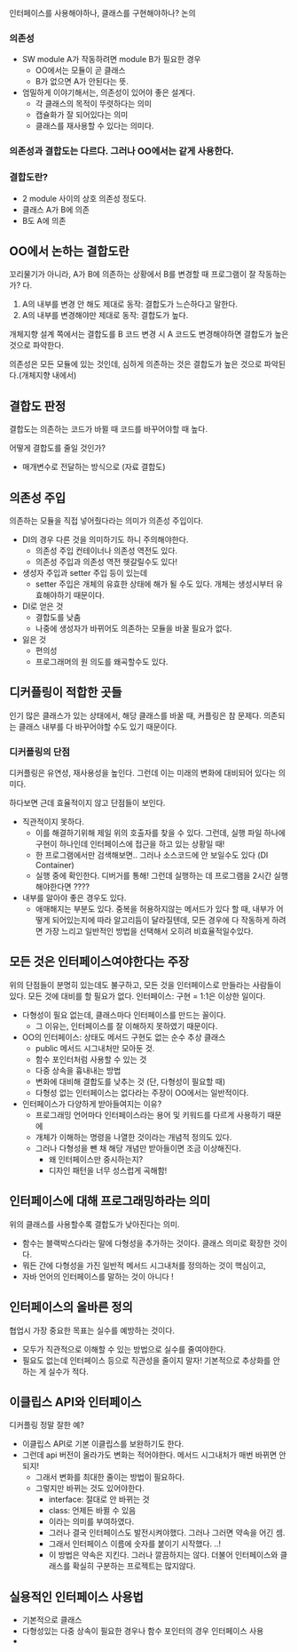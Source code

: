 인터페이스를 사용해야하나, 클래스를 구현해야하나? 논의
### 의존성
- SW module A가 작동하려면 module B가 필요한 경우 
  - OO에서는 모듈이 곧 클래스
  - B가 없으면 A가 안된다는 뜻.
- 엄밀하게 이야기해서는, 의존성이 있어야 좋은 설계다. 
  - 각 클래스의 목적이 뚜렷하다는 의미
  - 캡슐화가 잘 되어있다는 의미
  - 클래스를 재사용할 수 있다는 의미다. 

### 의존성과 결합도는 다르다. 그러나 OO에서는 같게 사용한다. 

### 결합도란? 
- 2 module 사이의 상호 의존성 정도다.
- 클래스 A가 B에 의존
- B도 A에 의존

## OO에서 논하는 결합도란
꼬리물기가 아니라, A가 B에 의존하는 상황에서 B를 변경할 때 프로그램이 잘 작동하는가? 다.

1. A의 내부를 변경 안 해도 제대로 동작: 결합도가 느슨하다고 말한다. 
2. A의 내부를 변경해야만 제대로 동작: 결합도가 높다.

개체지향 설계 쪽에서는 결합도를 B 코드 변경 시 A 코드도 변경해야하면 결합도가 높은 것으로 파악한다. 

의존성은 모든 모듈에 있는 것인데, 심하게 의존하는 것은 결합도가 높은 것으로 파악된다.(개체지향 내에서)

## 결합도 판정
결합도는 의존하는 코드가 바뀔 때 코드를 바꾸어야할 때 높다. 

어떻게 결합도를 줄일 것인가? 
- 매개변수로 전달하는 방식으로 (자료 결합도)

## 의존성 주입
의존하는 모듈을 직접 넣어줬다라는 의미가 의존성 주입이다. 
- DI의 경우 다른 것을 의미하기도 하니 주의해야한다. 
  - 의존성 주입 컨테이너나 의존성 역전도 있다.
  - 의존성 주입과 의존성 역전 헷갈릴수도 있다! 
- 생성자 주입과 setter 주입 등이 있는데
  - setter 주입은 개체의 유효한 상태에 해가 될 수도 있다. 개체는 생성시부터 유효해야하기 때문이다. 
- DI로 얻은 것
  - 결합도를 낮춤
  - 나중에 생성자가 바뀌어도 의존하는 모듈을 바꿀 필요가 없다. 
- 잃은 것
  - 편의성 
  - 프로그래머의 원 의도를 왜곡할수도 있다. 

## 디커플링이 적합한 곳들
인기 많은 클래스가 있는 상태에서, 해당 클래스를 바꿀 때, 커플링은 참 문제다. 의존되는 클래스 내부를 다 바꾸어야할 수도 있기 때문이다.

### 디커플링의 단점
디커플링은 유연성, 재사용성을 높인다. 그런데 이는 미래의 변화에 대비되어 있다는 의미다. 

하다보면 근데 효율적이지 않고 단점들이 보인다.
- 직관적이지 못하다.
  - 이를 해결하기위해 제일 위의 호출자를 찾을 수 있다. 그런데, 실행 파일 하나에 구현이 하나인데 인터페이스에 접근을 하고 있는 상황일 때! 
  - 한 프로그램에서만 검색해보면.. 그러나 소스코드에 안 보일수도 있다 (DI Container)
  - 실행 중에 확인한다. 디버거를 통해! 그런데 실행하는 데 프로그램을 2시간 실행해야한다면 ????
- 내부를 알아야 좋은 경우도 있다. 
  - 애매해지는 부분도 있다. 중복을 허용하지않는 메서드가 있다 할 때, 내부가 어떻게 되어있는지에 따라 알고리듬이 달라질텐데, 모든 경우에 다 작동하게 하려면 가장 느리고 일반적인 방법을 선택해서 오히려 비효율적일수있다. 

## 모든 것은 인터페이스여야한다는 주장
위의 단점들이 분명히 있는데도 불구하고, 모든 것을 인터페이스로 만들라는 사람들이 있다. 
모든 것에 대비를 할 필요가 없다. 
인터페이스: 구현 = 1:1은 이상한 일이다. 

- 다형성이 필요 없는데, 클래스마다 인터페이스를 만드는 꼴이다. 
  - 그 이유는, 인터페이스를 잘 이해하지 못하였기 때문이다. 
- OO의 인터페이스: 상태도 메서드 구현도 없는 순수 추상 클래스
  - public 메서드 시그내처만 모아둔 것. 
  - 함수 포인터처럼 사용할 수 있는 것
  - 다중 상속을 흉내내는 방법
  - 변화에 대비해 결합도를 낮추는 것 (단, 다형성이 필요할 때)
  - 다형성 없는 인터페이스는 없다라는 주장이 OO에서는 일반적이다. 
- 인터페이스가 다양하게 받아들여지는 이유? 
  - 프로그래밍 언어마다 인터페이스라는 용어 및 키워드를 다르게 사용하기 때문에
  - 개체가 이해하는 명령을 나열한 것이라는 개념적 정의도 있다. 
  - 그러나 다형성을 뺀 채 해당 개념만 받아들이면 조금 이상해진다. 
    - 왜 인터페이스만 중시하는지? 
    - 디자인 패턴을 너무 성스럽게 곡해함! 

## 인터페이스에 대해 프로그래밍하라는 의미
위의 클래스를 사용할수록 결합도가 낮아진다는 의미.
- 함수는 블랙박스다라는 말에 다형성을 추가하는 것이다. 클래스 의미로 확장한 것이다. 
- 뭐든 간에 다형성을 가진 일반적 메서드 시그내처를 정의하는 것이 핵심이고, 
- 자바 언어의 인터페이스를 말하는 것이 아니다 !

## 인터페이스의 올바른 정의 
협업시 가장 중요한 목표는 실수를 예방하는 것이다. 
- 모두가 직관적으로 이해할 수 있는 방법으로 실수를 줄여야한다. 
- 필요도 없는데 인터페이스 등으로 직관성을 줄이지 말자! 기본적으로 추상화를 안 하는 게 실수가 적다. 

## 이클립스 API와 인터페이스
디커플링 정말 잘한 예? 
- 이클립스 API로 기본 이클립스를 보완하기도 한다. 
- 그런데 api 버전이 올라가도 변화는 적어야한다. 메서드 시그내처가 매번 바뀌면 안되지! 
  - 그래서 변화를 최대한 줄이는 방법이 필요하다. 
  - 그렇지만 바뀌는 것도 있어야한다.
    - interface: 절대로 안 바뀌는 것
    - class: 언제든 바뀔 수 있음
    - 이라는 의미를 부여하였다. 
    - 그러나 결국 인터페이스도 발전시켜야했다. 그러나 그러면 약속을 어긴 셈. 
    - 그래서 인터페이스 이름에 숫자를 붙이기 시작했다. ..! 
    - 이 방법은 약속은 지킨다. 그러나 깔끔하지는 않다. 더불어 인터페이스와 클래스를 확실히 구분하는 프로젝트는 많지않다.

## 실용적인 인터페이스 사용법
- 기본적으로 클래스
- 다형성있는 다중 상속이 필요한 경우나 함수 포인터의 경우 인터페이스 사용
- 